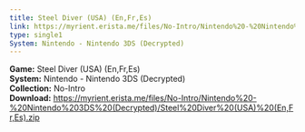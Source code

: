 ```yaml
---
title: Steel Diver (USA) (En,Fr,Es)
link: https://myrient.erista.me/files/No-Intro/Nintendo%20-%20Nintendo%203DS%20(Decrypted)/Steel%20Diver%20(USA)%20(En,Fr,Es).zip
type: single1
System: Nintendo - Nintendo 3DS (Decrypted)
---
```

<b>Game:</b> Steel Diver (USA) (En,Fr,Es)<br>
<b>System:</b> Nintendo - Nintendo 3DS (Decrypted)<br>
<b>Collection:</b> No-Intro<br>
<b>Download:</b> https://myrient.erista.me/files/No-Intro/Nintendo%20-%20Nintendo%203DS%20(Decrypted)/Steel%20Diver%20(USA)%20(En,Fr,Es).zip
